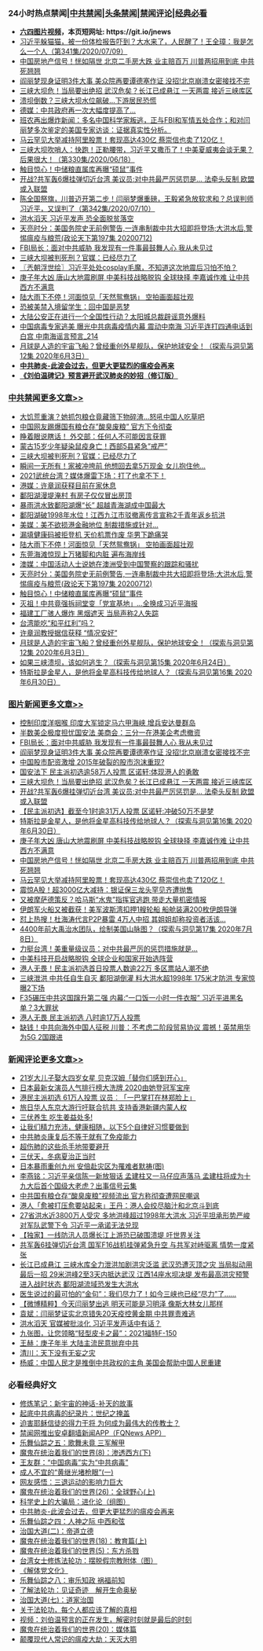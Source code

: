 <div id="tt">
<h3>24小时热点禁闻|<a href="#%E4%B8%AD%E5%85%B1%E7%A6%81%E9%97%BB%E6%9B%B4%E5%A4%9A%E6%96%87%E7%AB%A0">中共禁闻</a>|<a href="#%E5%9B%BE%E7%89%87%E6%96%B0%E9%97%BB%E6%9B%B4%E5%A4%9A%E6%96%87%E7%AB%A0">头条禁闻</a>|<a href="#%E6%96%B0%E9%97%BB%E8%AF%84%E8%AE%BA%E6%9B%B4%E5%A4%9A%E6%96%87%E7%AB%A0">禁闻评论|<a href="#%E5%BF%85%E7%9C%8B%E7%BB%8F%E5%85%B8%E5%A5%BD%E6%96%87">经典必看</a></h3>
<ul>
<li><b><a href="http://d1.bdrive.tk/64.mp4" target="_blank">六四图片视频</a>，本页短网址: https://git.io/jnews</b></li>
<li><a href="https://github.com/fqnews/bnews/blob/master/bannedvideo/20200712/1359739.md">习近平躲猫猫，被一份体检报告吓到？大水来了，人民醒了！王全璋：我是怎么一个人（第341集/2020/07/09）</a></li>
<li><a href="https://github.com/fqnews/bnews/blob/master/topimagenews/20200712/1359707.md">中国房地产信号！恍如隔世 北京二手房大跌 业主赔百万 川普两招用到底 中共死翘翘</a></li>
<li><a href="https://github.com/fqnews/bnews/blob/master/topimagenews/20200713/1359855.md">阎丽梦现身证明3件大事 美众院再要谭德塞作证 没招!北京崩溃女密接找不完</a></li>
<li><a href="https://github.com/fqnews/bnews/blob/master/topimagenews/20200712/1359836.md">三峡大坝危！当局要出绝招 武汉危矣？长江已成悬江 一天两震 接近三峡库区</a></li>
<li><a href="https://github.com/fqnews/bnews/blob/master/cnnews/20200712/1359695.md">溃坝倒数？三峡大坝水位飙破…下游居民恐慌</a></li>
<li><a href="https://github.com/fqnews/bnews/blob/master/cbnews/20200712/1359672.md">德媒：中共政府再一次大幅度提高了... </a></li>
<li><a href="https://github.com/fqnews/bnews/blob/master/bannedvideo/20200713/1359903.md">班农再出爆炸新闻：多名中国科学家叛逃，正与FBI和军情五处合作；和对闫丽梦多次鉴定的美国专家访谈：证据真实性分析。</a></li>
<li><a href="https://github.com/fqnews/bnews/blob/master/topimagenews/20200712/1359679.md">马云罕见大举减持阿里股票！套现高达430亿 蔡崇信也卖了120亿！</a></li>
<li><a href="https://github.com/fqnews/bnews/blob/master/bannedvideo/20200712/1359729.md">三峡大坝吹哨人：快跑！正勒腰带，习近平又撒币了！中美夏威夷会谈无果？后果很大！（第330集/2020/06/18）</a></li>
<li><a href="https://github.com/fqnews/bnews/blob/master/cbnews/20200713/1359900.md">触目惊心！中储粮直属库再曝“硕鼠”事件</a></li>
<li><a href="https://github.com/fqnews/bnews/blob/master/topimagenews/20200712/1359808.md">开战?共军轰6爆挂弹切近台湾 美议员:对中共最严厉惩罚是… 法牵头反制 欧盟或入联盟</a></li>
<li><a href="https://github.com/fqnews/bnews/blob/master/bannedvideo/20200712/1359740.md">陈全国祭旗，川普迈开第二步！闫丽梦爆重磅，王毅紧急放软求和？总误判师习近平，又误判了（第342集/2020/07/10）</a></li>
<li><a href="https://github.com/fqnews/bnews/blob/master/headline/20200713/1359906.md">洪水滔天 习近平发声 恐全面脱贫落空</a></li>
<li><a href="https://github.com/fqnews/bnews/blob/master/cbnews/20200713/1359921.md">天亮时分：美国务院史无前例警告,一连串制裁中共大招即将登场;大洪水后,警惕瘟疫与粮荒(政论天下第197集 20200712)</a></li>
<li><a href="https://github.com/fqnews/bnews/blob/master/topimagenews/20200713/1359986.md">FBI局长：面对中共威胁 我发现有一件事最鼓舞人心 我从未见过</a></li>
<li><a href="https://github.com/fqnews/bnews/blob/master/cbnews/20200713/1360032.md">三峡大坝被判死刑？官媒：已经尽力了</a></li>
<li><a href="https://github.com/fqnews/bnews/blob/master/ssgc/20200713/1359879.md">〖兲朝浮世绘〗习近平处处cosplay毛魔，不知道这次地震后习怕不怕？</a></li>
<li><a href="https://github.com/fqnews/bnews/blob/master/topimagenews/20200712/1359718.md">庚子年大凶 唐山大地震刷屏 中美科技战略脱钩 全球抉择 李嘉诚作难 让中共西方不满意</a></li>
<li><a href="https://github.com/fqnews/bnews/blob/master/cbnews/20200713/1359940.md">陆大雨下不停！河面惊见「天然鸳鸯锅」 空拍画面超壮观</a></li>
<li><a href="https://github.com/fqnews/bnews/blob/master/cnnews/20200712/1359704.md">恐被美禁入境留学生：回中国是恶梦</a></li>
<li><a href="https://github.com/fqnews/bnews/blob/master/cnnews/20200713/1360017.md">大陆公安正在进行一个全国性行动？太阳城总裁辟谣意外爆料</a></li>
<li><a href="https://github.com/fqnews/bnews/blob/master/comments/20200713/1359880.md">中国病毒专家逃美 曝光中共病毒疫情内幕 震动中南海 习近平连打四通电话到白宫 中南海谣言预言_214</a></li>
<li><a href="https://github.com/fqnews/bnews/blob/master/comments/20200712/1359456.md">月球是人造的宇宙飞船？曾经重创外星舰队，保护地球安全！（探索与洞见第12集 2020年6月3日）</a></li>
<li><b><a href="https://github.com/fqnews/bnews/blob/master/comments/20200211/1275071.md" target="_blank">中共肺炎-此波会过去，但更大更猛烈的瘟疫会再来</a></b></li>
<li><b><a href="https://github.com/fqnews/bnews/blob/master/comments/20200207/1272816.md" target="_blank">《刘伯温碑记》预言避开武汉肺炎的妙招（修订版）</a></b></li>
</ul>
</div>

<div class="catlist">
<h3><a href="https://github.com/fqnews/bnews/blob/master/cbnews/" target="_blank">中共禁闻</a><span><a href="https://github.com/fqnews/bnews/blob/master/cbnews/" target="_blank" rel="nofollow">更多文章>></a></span></h3>
<ul>
<li><a href="https://github.com/fqnews/bnews/blob/master/cbnews/20200713/1360107.md" target="_blank">大饥荒重演？她抓包粮仓竟藏筛下物碎渣…怒吼中国人吃草吧</a></li>
<li><a href="https://github.com/fqnews/bnews/blob/master/cbnews/20200713/1360062.md" target="_blank">中国网友踢爆国有粮仓存&#8221;酸臭废粮&#8221; 官方下令彻查</a></li>
<li><a href="https://github.com/fqnews/bnews/blob/master/cbnews/20200713/1360038.md" target="_blank">睁着眼说瞎话！ 外交部：任何人不可能因言获罪</a></li>
<li><a href="https://github.com/fqnews/bnews/blob/master/cbnews/20200713/1360033.md" target="_blank">蒙古15岁少年疑染鼠疫身亡！西部5县紧急&#8221;戒严&#8221;</a></li>
<li><a href="https://github.com/fqnews/bnews/blob/master/cbnews/20200713/1360032.md" target="_blank">三峡大坝被判死刑？官媒：已经尽力了</a></li>
<li><a href="https://github.com/fqnews/bnews/blob/master/cbnews/20200713/1360019.md" target="_blank">瞬间一无所有！家被冲垮前 他想回去拿5万现金 女儿抱住他…</a></li>
<li><a href="https://github.com/fqnews/bnews/blob/master/cbnews/20200713/1360009.md" target="_blank">2021武统台湾？媒体爆雷下场：打了也拿不下！</a></li>
<li><a href="https://github.com/fqnews/bnews/blob/master/cbnews/20200713/1359989.md" target="_blank">港媒：许章润获释目前在家休息</a></li>
<li><a href="https://github.com/fqnews/bnews/blob/master/cbnews/20200713/1359988.md" target="_blank">鄱阳湖漫堤淹村 有房子仅仅冒出房顶</a></li>
<li><a href="https://github.com/fqnews/bnews/blob/master/cbnews/20200713/1359987.md" target="_blank">暴雨洪水致鄱阳湖爆“长” 超越青海湖成中国最大</a></li>
<li><a href="https://github.com/fqnews/bnews/blob/master/cbnews/20200713/1359946.md" target="_blank">鄱阳湖破1998年水位！江西九江市驳撤离传言宣称2千青年返乡抗洪</a></li>
<li><a href="https://github.com/fqnews/bnews/blob/master/cbnews/20200713/1359942.md" target="_blank">美媒：美不欲损港金融地位 制裁措施或针对&#8230;</a></li>
<li><a href="https://github.com/fqnews/bnews/blob/master/cbnews/20200713/1359941.md" target="_blank">漏填健康码被拒登机 天价机票作废 华男下跪痛哭</a></li>
<li><a href="https://github.com/fqnews/bnews/blob/master/cbnews/20200713/1359940.md" target="_blank">陆大雨下不停！河面惊见「天然鸳鸯锅」 空拍画面超壮观</a></li>
<li><a href="https://github.com/fqnews/bnews/blob/master/cbnews/20200713/1359939.md" target="_blank">东莞海滩惊现上万猪脚和内脏 遍布海岸线</a></li>
<li><a href="https://github.com/fqnews/bnews/blob/master/cbnews/20200713/1359924.md" target="_blank">澳媒：中国活动人士说她在澳洲受到中国警察的跟踪和骚扰</a></li>
<li><a href="https://github.com/fqnews/bnews/blob/master/cbnews/20200713/1359921.md" target="_blank">天亮时分：美国务院史无前例警告,一连串制裁中共大招即将登场;大洪水后,警惕瘟疫与粮荒(政论天下第197集 20200712)</a></li>
<li><a href="https://github.com/fqnews/bnews/blob/master/cbnews/20200713/1359900.md" target="_blank">触目惊心！中储粮直属库再曝“硕鼠”事件</a></li>
<li><a href="https://github.com/fqnews/bnews/blob/master/cbnews/20200713/1359874.md" target="_blank">灭祖！中共竟强拆祠堂变「党宣基地」…全换成习近平海报</a></li>
<li><a href="https://github.com/fqnews/bnews/blob/master/cbnews/20200713/1359873.md" target="_blank">福建工厂骇人爆炸 黑烟遮天 当局声称2人失踪</a></li>
<li><a href="https://github.com/fqnews/bnews/blob/master/cbnews/20200712/1359819.md" target="_blank">台湾能吃“和平红利”吗？</a></li>
<li><a href="https://github.com/fqnews/bnews/blob/master/cbnews/20200712/1359812.md" target="_blank">许章润教授据信获释 “情况安好”</a></li>
<li><a href="https://github.com/fqnews/bnews/blob/master/comments/20200712/1359456.md" target="_blank">月球是人造的宇宙飞船？曾经重创外星舰队，保护地球安全！（探索与洞见第12集 2020年6月3日）</a></li>
<li><a href="https://github.com/fqnews/bnews/blob/master/cbnews/20200712/1359459.md" target="_blank">如果三峡溃坝，该如何逃生？（探索与洞见第15集 2020年6月24日）</a></li>
<li><a href="https://github.com/fqnews/bnews/blob/master/comments/20200712/1359460.md" target="_blank">特斯拉是金星人，是他将金星高科技传给地球人？（探索与洞见第16集 2020年6月30日）</a></li>

</ul>
</div>
<div class="catlist">
<h3><a href="https://github.com/fqnews/bnews/blob/master/topimagenews/" target="_blank">图片新闻</a><span><a href="https://github.com/fqnews/bnews/blob/master/topimagenews/" target="_blank" rel="nofollow">更多文章>></a></span></h3>
<ul>
<li><a href="https://github.com/fqnews/bnews/blob/master/topimagenews/20200713/1360124.md" target="_blank">控制印度洋咽喉 印度大军锁定马六甲海峡 增兵安达曼群岛</a></li>
<li><a href="https://github.com/fqnews/bnews/blob/master/topimagenews/20200713/1360025.md" target="_blank">半数美企极度担忧国安法 美商会：三分一在港美企考虑撤资</a></li>
<li><a href="https://github.com/fqnews/bnews/blob/master/topimagenews/20200713/1359986.md" target="_blank">FBI局长：面对中共威胁 我发现有一件事最鼓舞人心 我从未见过</a></li>
<li><a href="https://github.com/fqnews/bnews/blob/master/topimagenews/20200713/1359855.md" target="_blank">阎丽梦现身证明3件大事 美众院再要谭德塞作证 没招!北京崩溃女密接找不完</a></li>
<li><a href="https://github.com/fqnews/bnews/blob/master/topimagenews/20200713/1359852.md" target="_blank">中国股市配资激增 2015年破裂的股市泡沫重现?</a></li>
<li><a href="https://github.com/fqnews/bnews/blob/master/topimagenews/20200712/1359843.md" target="_blank">国安法下 民主派初选逾58万人投票 区诺轩∶体现港人的勇敢</a></li>
<li><a href="https://github.com/fqnews/bnews/blob/master/topimagenews/20200712/1359836.md" target="_blank">三峡大坝危！当局要出绝招 武汉危矣？长江已成悬江 一天两震 接近三峡库区</a></li>
<li><a href="https://github.com/fqnews/bnews/blob/master/topimagenews/20200712/1359808.md" target="_blank">开战?共军轰6爆挂弹切近台湾 美议员:对中共最严厉惩罚是… 法牵头反制 欧盟或入联盟</a></li>
<li><a href="https://github.com/fqnews/bnews/blob/master/topimagenews/20200712/1359746.md" target="_blank">【民主派初选】截至今1时逾31万人投票 区诺轩:冲破50万不是梦</a></li>
<li><a href="https://github.com/fqnews/bnews/blob/master/comments/20200712/1359460.md" target="_blank">特斯拉是金星人，是他将金星高科技传给地球人？（探索与洞见第16集 2020年6月30日）</a></li>
<li><a href="https://github.com/fqnews/bnews/blob/master/topimagenews/20200712/1359718.md" target="_blank">庚子年大凶 唐山大地震刷屏 中美科技战略脱钩 全球抉择 李嘉诚作难 让中共西方不满意</a></li>
<li><a href="https://github.com/fqnews/bnews/blob/master/topimagenews/20200712/1359707.md" target="_blank">中国房地产信号！恍如隔世 北京二手房大跌 业主赔百万 川普两招用到底 中共死翘翘</a></li>
<li><a href="https://github.com/fqnews/bnews/blob/master/topimagenews/20200712/1359679.md" target="_blank">马云罕见大举减持阿里股票！套现高达430亿 蔡崇信也卖了120亿！</a></li>
<li><a href="https://github.com/fqnews/bnews/blob/master/topimagenews/20200712/1359637.md" target="_blank">震惊A股！超3000亿大减持：银证保三龙头罕见齐遭抛售</a></li>
<li><a href="https://github.com/fqnews/bnews/blob/master/topimagenews/20200712/1359598.md" target="_blank">又被摩萨德策反？哈马斯“水鬼”指挥官逃跑 带走大量机密情报</a></li>
<li><a href="https://github.com/fqnews/bnews/blob/master/topimagenews/20200712/1359597.md" target="_blank">伊朗军火船又被截获！美军波斯湾扣押1艘轮船 船舱装满200枚伊朗导弹</a></li>
<li><a href="https://github.com/fqnews/bnews/blob/master/topimagenews/20200712/1359572.md" target="_blank">怼上热搜！杜海涛代言P2P暴雷 4万人中招 其姐姐却称投资者活该…</a></li>
<li><a href="https://github.com/fqnews/bnews/blob/master/comments/20200712/1359461.md" target="_blank">4400年前大禹治水团队，绘制美国山脉图？（探索与洞见第17集 2020年7月8日）</a></li>
<li><a href="https://github.com/fqnews/bnews/blob/master/topimagenews/20200712/1359465.md" target="_blank">力挺台湾！美重量级议员：对中共最严厉的惩罚措施就是&#8230;</a></li>
<li><a href="https://github.com/fqnews/bnews/blob/master/topimagenews/20200712/1359376.md" target="_blank">中美科技开启战略脱钩 全球企业和国家开始选阵营</a></li>
<li><a href="https://github.com/fqnews/bnews/blob/master/topimagenews/20200711/1359354.md" target="_blank">港人无畏！民主派初选首日投票人数逾22万 多区票站人潮不绝</a></li>
<li><a href="https://github.com/fqnews/bnews/blob/master/topimagenews/20200711/1359353.md" target="_blank">三峡泄洪 中共任自生自灭 鄱阳湖倒灌 料大洪水超1998年 175米才防洪 专家惊曝2下场</a></li>
<li><a href="https://github.com/fqnews/bnews/blob/master/topimagenews/20200711/1359315.md" target="_blank">F35碾压中共这国蹿升第二强 内幕:“一口饭一小时一件衣服” 习近平进黑名单？3大罪状</a></li>
<li><a href="https://github.com/fqnews/bnews/blob/master/topimagenews/20200711/1359312.md" target="_blank">港人无畏 民主派初选 八时逾17万人投票</a></li>
<li><a href="https://github.com/fqnews/bnews/blob/master/topimagenews/20200711/1359287.md" target="_blank">缺钱！中共向海外中国人征税 川普：不考虑二阶段贸易协议 震撼！英禁用华为5G 2国跟进</a></li>

</ul>
</div>
<div class="catlist">
<h3><a href="https://github.com/fqnews/bnews/blob/master/comments/" target="_blank">新闻评论</a><span><a href="https://github.com/fqnews/bnews/blob/master/comments/" target="_blank" rel="nofollow">更多文章>></a></span></h3>
<ul>
<li><a href="https://github.com/fqnews/bnews/blob/master/comments/20200713/1360126.md" target="_blank">21岁大儿子娶大四岁女星  贝克汉姆「替你们感到开心」</a></li>
<li><a href="https://github.com/fqnews/bnews/blob/master/comments/20200713/1360114.md" target="_blank">日本最新女演员人气排行榜大洗牌  2020由她登冠军宝座</a></li>
<li><a href="https://github.com/fqnews/bnews/blob/master/comments/20200713/1360108.md" target="_blank">港民主派初选 61万人投票 议员︰「一巴掌打在林郑脸上」</a></li>
<li><a href="https://github.com/fqnews/bnews/blob/master/comments/20200713/1360068.md" target="_blank">旅日华人东京大游行吁联合抗共 支持香港新疆内蒙人权</a></li>
<li><a href="https://github.com/fqnews/bnews/blob/master/comments/20200713/1360067.md" target="_blank">三伏养生  吃生姜益处多!</a></li>
<li><a href="https://github.com/fqnews/bnews/blob/master/comments/20200713/1360066.md" target="_blank">让我们精力充沛，健康相随，以下5个自律好习惯要做到</a></li>
<li><a href="https://github.com/fqnews/bnews/blob/master/comments/20200713/1360065.md" target="_blank">中共肺炎康复后不等于就有了免疫能力</a></li>
<li><a href="https://github.com/fqnews/bnews/blob/master/comments/20200713/1360064.md" target="_blank">超伤肺的这些杀手地带要避开</a></li>
<li><a href="https://github.com/fqnews/bnews/blob/master/comments/20200713/1360063.md" target="_blank">三伏天，冬病夏治正当时</a></li>
<li><a href="https://github.com/fqnews/bnews/blob/master/comments/20200713/1360048.md" target="_blank">日本暴雨重创九州 安倍赴灾区为罹难者默祷(图)</a></li>
<li><a href="https://github.com/fqnews/bnews/blob/master/comments/20200713/1360046.md" target="_blank">李燕铭：习近平亲信陈一新放狠话 孟建柱又一马仔应声落马 孟建柱将成为十九大后首个国级大老虎？出事信号云集</a></li>
<li><a href="https://github.com/fqnews/bnews/blob/master/comments/20200713/1360039.md" target="_blank">中共国有粮仓存“酸臭废粮”视频流出 官方称彻查遭网民嘲讽</a></li>
<li><a href="https://github.com/fqnews/bnews/blob/master/comments/20200713/1360031.md" target="_blank">港人「愈被打压愈要站起来」王丹：港人会绞尽脑汁和北京斗到底</a></li>
<li><a href="https://github.com/fqnews/bnews/blob/master/comments/20200713/1360024.md" target="_blank">27省洪水近3800万人受灾 多地洪峰超过1998年大洪水 习近平坦承形势严峻 对军队武警下令 习近平一承诺无法兑现</a></li>
<li><a href="https://github.com/fqnews/bnews/blob/master/comments/20200713/1360023.md" target="_blank">【独家】一线防汛人员爆长江上游恐已破围溃堤 吁世界关注</a></li>
<li><a href="https://github.com/fqnews/bnews/blob/master/comments/20200713/1360016.md" target="_blank">共军轰6挂弹切近台湾 国军F16战机挂弹紧急升空 与共军对峙驱离 情势一度紧张</a></li>
<li><a href="https://github.com/fqnews/bnews/blob/master/comments/20200713/1360008.md" target="_blank">长江已成悬江 三峡水库全力泄洪加剧洪灾泛滥 武汉恐遭灭顶之灾 当局拟动用最后一招 29米洪峰2至3天内抵达武汉 江西14座水坝决堤 发布最高洪灾预警 进入战时状态 鄱阳湖流域恐发生大洪水</a></li>
<li><a href="https://github.com/fqnews/bnews/blob/master/comments/20200713/1359998.md" target="_blank">医生说过的最可怕的“金句”：我们尽力了！如今三峡也已经“尽力”了……</a></li>
<li><a href="https://github.com/fqnews/bnews/blob/master/comments/20200713/1359997.md" target="_blank">【微博精粹】今天闫丽梦出逃 明天可能是习明泽 像斯大林女儿那样</a></li>
<li><a href="https://github.com/fqnews/bnews/blob/master/comments/20200713/1359996.md" target="_blank">袁斌：闫丽梦证实北京错失20天疫控黄金期 中共罪责难逃</a></li>
<li><a href="https://github.com/fqnews/bnews/blob/master/comments/20200713/1359994.md" target="_blank">洪水滔天 官媒被批淡化 习近平发声话中有话？</a></li>
<li><a href="https://github.com/fqnews/bnews/blob/master/comments/20200713/1359993.md" target="_blank">九张图，让您领略“轻型皮卡之最”：2021福特F-150</a></li>
<li><a href="https://github.com/fqnews/bnews/blob/master/comments/20200713/1359973.md" target="_blank">王赫：庚子年半 大陆主流民意抛弃中共</a></li>
<li><a href="https://github.com/fqnews/bnews/blob/master/comments/20200713/1359972.md" target="_blank">清川：天下没有无妄之灾</a></li>
<li><a href="https://github.com/fqnews/bnews/blob/master/comments/20200713/1359956.md" target="_blank">杨威：中国人民才是推倒中共政权的主角 美国会帮助中国人民重建</a></li>

</ul>
</div>

<div class="catlist">
<h3>必看经典好文</h3>
<ul>
<li><a href="https://github.com/fqnews/bnews/blob/master/comments/20190418/1115565.md" target="_blank">修炼笔记：新宇宙的神话-补天的故事</a></li>
<li><a href="https://github.com/fqnews/bnews/blob/master/comments/20200702/1354076.md" target="_blank">起底中共病毒的纪录片：世纪之掩盖</a></li>
<li><a href="https://github.com/fqnews/bnews/blob/master/comments/20200622/1346846.md" target="_blank">迫害耶稣信徒的得力干将  为何成为最伟大的传教士？</a></li>
<li><a href="https://github.com/fqnews/bnews/blob/master/comments/20200503/1322531.md" target="_blank">禁闻网推出安卓翻墙新闻APP（FQNews APP）</a></li>
<li><a href="https://github.com/fqnews/bnews/blob/master/tculture/20170715/791820.md" target="_blank">乐舞仙踪之五：歌舞未竟 三军解甲</a></li>
<li><a href="https://github.com/fqnews/bnews/blob/master/topimagenews/20180527/948714.md" target="_blank">魔鬼在统治着我们的世界(8)：渗透西方(下)</a></li>
<li><a href="https://github.com/fqnews/bnews/blob/master/comments/20200318/1295755.md" target="_blank">王友群：“中国病毒”实为“中共病毒”</a></li>
<li><a href="https://github.com/fqnews/bnews/blob/master/lifebaike/20200527/1334909.md" target="_blank">成人不宜的“黄继光堵枪眼”(一)</a></li>
<li><a href="https://github.com/fqnews/bnews/blob/master/cbnews/20200126/1265515.md" target="_blank">网友感悟：三退运动的影响力巨大</a></li>
<li><a href="https://github.com/fqnews/bnews/blob/master/comments/20181210/1044798.md" target="_blank">魔鬼在统治着我们的世界(26)：全球野心(上)</a></li>
<li><a href="https://github.com/fqnews/bnews/blob/master/comments/20200605/783246.md" target="_blank">科学史上的大骗局：进化论（组图）</a></li>
<li><a href="https://github.com/fqnews/bnews/blob/master/comments/20200211/1275071.md" target="_blank">中共肺炎-此波会过去，但更大更猛烈的瘟疫会再来</a></li>
<li><a href="https://github.com/fqnews/bnews/blob/master/tculture/20190101/791144.md" target="_blank">乐舞仙踪之四：人神之际 中西和弦</a></li>
<li><a href="https://github.com/fqnews/bnews/blob/master/cbnews/20180308/911611.md" target="_blank">治国大道(二)：帝道立德</a></li>
<li><a href="https://github.com/fqnews/bnews/blob/master/topimagenews/20180701/965109.md" target="_blank">魔鬼在统治着我们的世界(18)：教育篇(上)</a></li>
<li><a href="https://github.com/fqnews/bnews/blob/master/topimagenews/20180524/946967.md" target="_blank">魔鬼在统治着我们的世界(5)：东方杀戮</a></li>
<li><a href="https://github.com/fqnews/bnews/blob/master/cbnews/20200610/1342772.md" target="_blank">台湾女士修炼法轮功：摆脱假宗教附体（图）</a></li>
<li><a href="https://github.com/fqnews/bnews/blob/master/bookwiki/20130610/138400.md" target="_blank">《解体党文化》</a></li>
<li><a href="https://github.com/fqnews/bnews/blob/master/tculture/20170717/792953.md" target="_blank">乐舞仙踪之八：审乐知政 祸福前知</a></li>
<li><a href="https://github.com/fqnews/bnews/blob/master/comments/20200307/1289968.md" target="_blank">了解法轮功：见证奇迹　解开生命奥秘</a></li>
<li><a href="https://github.com/fqnews/bnews/blob/master/cbnews/20190424/913985.md" target="_blank">治国大道(七)：道家治国</a></li>
<li><a href="https://github.com/fqnews/bnews/blob/master/topimagenews/20161125/619230.md" target="_blank">关于法轮功，每个人都应该了解的真相</a></li>
<li><a href="https://github.com/fqnews/bnews/blob/master/comments/20200628/1351782.md" target="_blank">视频：刘伯温预言的正在发生，解密时刻就是最后的时刻</a></li>
<li><a href="https://github.com/fqnews/bnews/blob/master/comments/20180725/976787.md" target="_blank">魔鬼在统治着我们的世界(20)：媒体篇</a></li>
<li><a href="https://github.com/fqnews/bnews/blob/master/comments/20200619/783185.md" target="_blank">颠覆现代人常识的瘟疫大劫：天灭大明</a></li>

</ul>
</div>